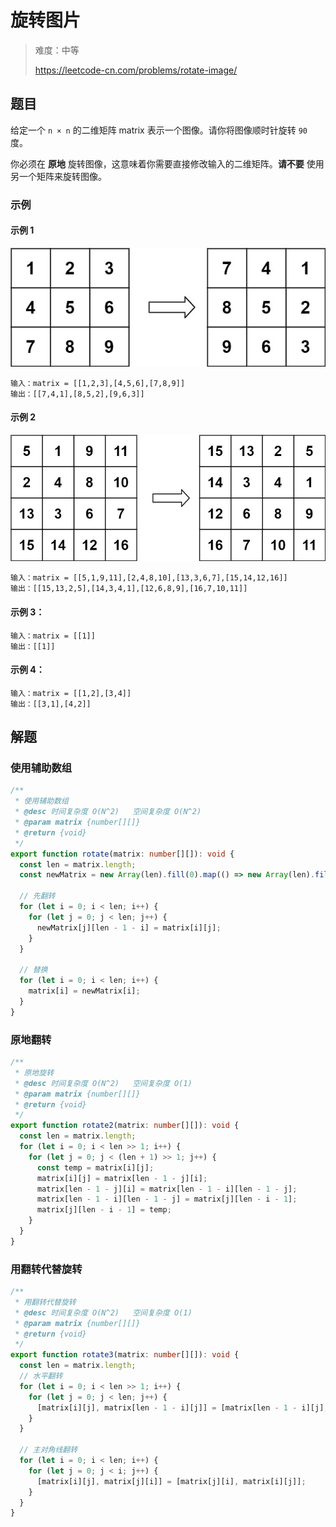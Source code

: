 # 旋转图片

> 难度：中等
>
> https://leetcode-cn.com/problems/rotate-image/

## 题目

给定一个 `n × n` 的二维矩阵 matrix 表示一个图像。请你将图像顺时针旋转 `90` 度。

你必须在 **原地** 旋转图像，这意味着你需要直接修改输入的二维矩阵。**请不要** 使用另一个矩阵来旋转图像。

### 示例

#### 示例 1

![rotate-image-1](../../assets/images/problemset/rotate-image-1.jpg)

```
输入：matrix = [[1,2,3],[4,5,6],[7,8,9]]
输出：[[7,4,1],[8,5,2],[9,6,3]]
```

#### 示例 2

![rotate-image-2](../../assets/images/problemset/rotate-image-2.jpg)

```
输入：matrix = [[5,1,9,11],[2,4,8,10],[13,3,6,7],[15,14,12,16]]
输出：[[15,13,2,5],[14,3,4,1],[12,6,8,9],[16,7,10,11]]
```

#### 示例 3：

```
输入：matrix = [[1]]
输出：[[1]]
```

#### 示例 4：

```
输入：matrix = [[1,2],[3,4]]
输出：[[3,1],[4,2]]
```

## 解题

### 使用辅助数组

```typescript
/**
 * 使用辅助数组
 * @desc 时间复杂度 O(N^2)   空间复杂度 O(N^2)
 * @param matrix {number[][]}
 * @return {void}
 */
export function rotate(matrix: number[][]): void {
  const len = matrix.length;
  const newMatrix = new Array(len).fill(0).map(() => new Array(len).fill(0));

  // 先翻转
  for (let i = 0; i < len; i++) {
    for (let j = 0; j < len; j++) {
      newMatrix[j][len - 1 - i] = matrix[i][j];
    }
  }

  // 替换
  for (let i = 0; i < len; i++) {
    matrix[i] = newMatrix[i];
  }
}
```

### 原地翻转

```typescript
/**
 * 原地旋转
 * @desc 时间复杂度 O(N^2)   空间复杂度 O(1)
 * @param matrix {number[][]}
 * @return {void}
 */
export function rotate2(matrix: number[][]): void {
  const len = matrix.length;
  for (let i = 0; i < len >> 1; i++) {
    for (let j = 0; j < (len + 1) >> 1; j++) {
      const temp = matrix[i][j];
      matrix[i][j] = matrix[len - 1 - j][i];
      matrix[len - 1 - j][i] = matrix[len - 1 - i][len - 1 - j];
      matrix[len - 1 - i][len - 1 - j] = matrix[j][len - i - 1];
      matrix[j][len - i - 1] = temp;
    }
  }
}
```

### 用翻转代替旋转

```typescript
/**
 * 用翻转代替旋转
 * @desc 时间复杂度 O(N^2)   空间复杂度 O(1)
 * @param matrix {number[][]}
 * @return {void}
 */
export function rotate3(matrix: number[][]): void {
  const len = matrix.length;
  // 水平翻转
  for (let i = 0; i < len >> 1; i++) {
    for (let j = 0; j < len; j++) {
      [matrix[i][j], matrix[len - 1 - i][j]] = [matrix[len - 1 - i][j], matrix[i][j]];
    }
  }

  // 主对角线翻转
  for (let i = 0; i < len; i++) {
    for (let j = 0; j < i; j++) {
      [matrix[i][j], matrix[j][i]] = [matrix[j][i], matrix[i][j]];
    }
  }
}
```
